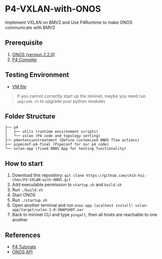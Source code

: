 # P4-VXLAN-with-ONOS
Implement VXLAN on BMV2 and Use P4Runtime to make ONOS communicate with BMV2

## Prerequisite

1. [ONOS (version 2.2.0)](https://github.com/opennetworkinglab/onos)
2. [P4 Compiler](https://github.com/p4lang/p4c)

## Testing Environment

* [VM file](https://drive.google.com/file/d/14NynWSQ5eJLBVeGjJj8T6So1FPvulFhy/view)
> If you cannot correctly start up the mininet, maybe you need run `upgrade.sh` to upgrade your python modules

## Folder Structure

```
├── p4
│   ├── utils (runtime environment scripts)
│   └── vxlan (P4 code and topology setting)
├── p4extensiontreatment (Define customized ONOS flow actions)
├── pipeconf-p4-final (Pipeconf for our p4 code)
└── vxlan-app (fixed ONOS App for testing functionality)
```

## How to start

1. Download this repository: `git clone https://github.com/chih-hsi-chen/P4-VXLAN-with-ONOS.git`
2. Add executable permission to `startup.sh` and `build.sh`
3. Run `./build.sh`
4. Start ONOS
5. Run `./startup.sh`
6. Open another terminal and run `onos-app localhost install! vxlan-app/target/vxlan-1.0-SNAPSHOT.oar`
7. Back to mininet CLI and type `pingall`, then all hosts are reachable to one another

## References

* [P4 Tutorials](https://github.com/p4lang/tutorials)
* [ONOS API](http://api.onosproject.org/2.2.0/apidocs/)